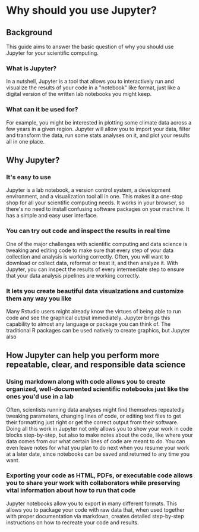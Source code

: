 # Why should you use Jupyter?

## Background

This guide aims to answer the basic question of why you should use Jupyter for your scientific computing.

### What is Jupyter?

In a nutshell, Jupyter is a tool that allows you to interactively run and visualize the results of your code in a "notebook" like format, just like a digital version of the written lab notebooks you might keep.

### What can it be used for?

For example, you might be interested in plotting some climate data across a few years in a given region.  Jupyter will allow you to import your data, filter and transform the data, run some stats analyses on it, and plot your results all in one place. 

## Why Jupyter?

### It's easy to use

Jupyter is a lab notebook, a version control system, a development environment, and a visualization tool all in one.  This makes it a one-stop shop for all your scientific computing needs. It works in your browser, so there's no need to install confusing software packages on your machine. It has a simple and easy user interface.

### You can try out code and inspect the results in real time

One of the major challenges with scientific computing and data science is tweaking and editing code to make sure that every step of your data collection and analysis is working correctly.  Often, you will want to download or collect data, reformat or treat it, and then analyze it.  With Jupyter, you can inspect the results of every intermediate step to ensure that your data analysis pipelines are working correctly.

### It lets you create beautiful data visualzations and customize them any way you like

Many Rstudio users might already know the virtues of being able to run code and see the graphical output immediately.  Jupyter brings this capability to almost any language or package you can think of. The traditional R packages can be used natively to create graphics, but Jupyter also 

## How Jupyter can help you perform more repeatable, clear, and responsible data science

### Using markdown along with code allows you to create organized, well-documented scientific notebooks just like the ones you'd use in a lab

Often, scientists running data analyses might find themselves repeatedly tweaking parameters, changing lines of code, or editing text files to get their formatting just right or get the correct output from their software. Doing all this work in Jupyter not only allows you to show your work in code blocks step-by-step, but also to make notes about the code, like where your data comes from our what certain lines of code are meant to do. You can even leave notes for what you plan to do next when you resume your work at a later date, since notebooks can be saved and returned to any time you want.

### Exporting your code as HTML, PDFs, or executable code allows you to share your work with collaborators while preserving vital information about how to run that code

Jupyter notebooks allow you to export in many different formats.  This allows you to package your code with raw data that, when used together with proper documentation via markdown, creates detailed step-by-step instructions on how to recreate your code and results.
